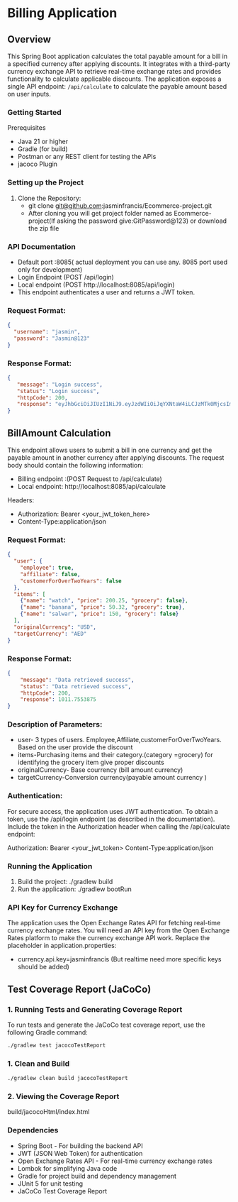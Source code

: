 # Billing Application

## Overview

This Spring Boot application calculates the total payable amount for a bill in a specified currency after applying discounts. It integrates with a third-party currency exchange API to retrieve real-time exchange rates and provides functionality to calculate applicable discounts. The application exposes a single API endpoint: `/api/calculate` to calculate the payable amount based on user inputs.

### Getting Started
Prerequisites
 * Java 21 or higher
 * Gradle (for build)
 * Postman or any REST client for testing the APIs
 * jacoco Plugin

### Setting up the Project
1. Clone the Repository:
    *  git clone git@github.com:jasminfrancis/Ecommerce-project.git
    *  After cloning you will get project folder named as Ecommerce-project(If asking the password give:GitPassword@123) or download the zip file


### API Documentation
 * Default port :8085( actual deployment you can use any. 8085 port used only for development)
 * Login Endpoint (POST /api/login)
 * Local endpoint (POST http://localhost:8085/api/login)
 * This endpoint authenticates a user and returns a JWT token.
### Request Format:
```json
{
  "username": "jasmin",
  "password": "Jasmin@123"
}
```
### Response Format:
```json
{
   "message": "Login success",
   "status": "Login success",
   "httpCode": 200,
   "response": "eyJhbGciOiJIUzI1NiJ9.eyJzdWIiOiJqYXNtaW4iLCJzMTk0MjcsImV4cCI6MTc0MTMyMzAyN30.FxkHP0S_aMYe5pJaz-REyQAKtvH1UOe0KnDzQIWQraA"
}
```

## BillAmount Calculation

This endpoint allows users to submit a bill in one currency and get the payable amount in another currency after applying discounts. The request body should contain the following information:

* Billing endpoint :(POST Request to /api/calculate)
* Local endpoint: http://localhost:8085/api/calculate

Headers:

* Authorization: Bearer <your_jwt_token_here>
* Content-Type:application/json

### Request Format:
```json
{
  "user": {
    "employee": true,
    "affiliate": false,
    "customerForOverTwoYears": false
  },
  "items": [
    {"name": "watch", "price": 200.25, "grocery": false},
    {"name": "banana", "price": 50.32, "grocery": true},
    {"name": "salwar", "price": 150, "grocery": false}
  ],
  "originalCurrency": "USD",
  "targetCurrency": "AED"
}
```

### Response Format:
```json
{
    "message": "Data retrieved success",
    "status": "Data retrieved success",
    "httpCode": 200,
    "response": 1011.7553875
}
```
### Description of Parameters:

* user- 3 types of users. Employee,Affiliate,customerForOverTwoYears. Based on the user provide the discount
* items-Purchasing items and their category.(category =grocery) for identifying the grocery item give proper  discounts
* originalCurrency- Base courrency (bill amount currency)
* targetCurrency-Conversion currency(payable amount currency )

### Authentication:

For secure access, the application uses JWT authentication. To obtain a token, use the /api/login endpoint (as described in the documentation).
Include the token in the Authorization header when calling the /api/calculate endpoint:

Authorization: Bearer <your_jwt_token>
Content-Type:application/json


### Running the Application
1. Build the project:
   ./gradlew build
2. Run the application:
   ./gradlew bootRun


### API Key for Currency Exchange
The application uses the Open Exchange Rates API for fetching real-time currency exchange rates. You will need an API key from the Open Exchange Rates platform to make the currency exchange API work.
Replace the placeholder in application.properties:
* currency.api.key=jasminfrancis (But realtime need more specific keys should be added)



## Test Coverage Report (JaCoCo)

### **1. Running Tests and Generating Coverage Report**
To run tests and generate the JaCoCo test coverage report, use the following Gradle command:

```sh
./gradlew test jacocoTestReport
```
### **1. Clean and Build**
```sh
./gradlew clean build jacocoTestReport
```
### **2. Viewing the Coverage Report**
build/jacocoHtml/index.html

### Dependencies
* Spring Boot - For building the backend API
* JWT (JSON Web Token) for authentication
* Open Exchange Rates API - For real-time currency exchange rates
* Lombok for simplifying Java code
* Gradle for project build and dependency management
* JUnit 5 for unit testing
* JaCoCo Test Coverage Report 